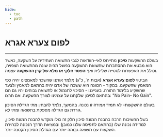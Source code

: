 ```yaml
---
hide:
  - toc
  - path
---
```


# לפום צערא אגרא
---

בעולם ההשקעות **סיכון** מתייחס לאי-הוודאות לגבי התשואה העתידית על השקעה, כאשר הוא מבטא את ההסתברות שתשואת ההשקעה בפועל תהיה שונה מהתשואה הצפויה, וכולל את האפשרות לסטייה שלילית ואף **הפסד חלקי או מלא של קרן ההשקעה** עצמה. 

הביטוי **לפום צערא אגרא**  (אבות ה', כ"ג) מלמד אותנו שהשכר למאמצינו יהיה כפי המאמץ שהשקענו. במקור - הכוונה היא  ששכרו של אדם יהיה בהתאם למאמץ ולצער שהשקיע בלימוד התורה. בענייננו - הסיכוי לתגמול או לתשואה גבוהים יהיו גם הם בהתאם לסיכון שלקחנו על עצמינו לצורך ההשקעה. אם תרצו: "No Pain- No Gain".

בעולם ההשקעות- לא תמיד אמירה זו נכונה. בהמשך, נלמד להבחין מתי הגדלת הסיכון גוררת גם הגדלה מספקת בתשואה ומתי לא. 

בשל החשיבות הרבה בהבנת המונח סיכון חלק זה כולו מוקדש להבנת המונח סיכון, למדידה נכונה שלו (בהתאם לתפיסה שלנו כמובן) ובמציאת הדרך הנכונה לבחירת השקעות עם תשואה גבוהה יותר עם הגדלת הסיכון הקטנה יותר.


 